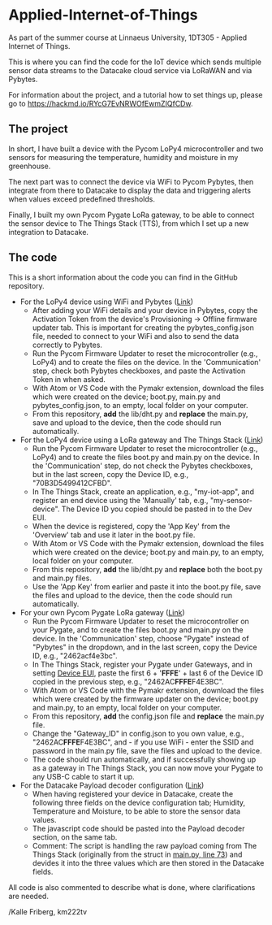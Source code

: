 # Applied-Internet-of-Things
As part of the summer course at Linnaeus University, 1DT305 - Applied Internet of Things. 

This is where you can find the code for the IoT device which sends multiple sensor data streams to the Datacake cloud service via LoRaWAN and via Pybytes. 

For information about the project, and a tutorial how to set things up, please go to https://hackmd.io/RYcG7EvNRWOfEwmZIQfCDw.

## The project
In short, I have built a device with the Pycom LoPy4 microcontroller and two sensors for measuring the temperature, humidity and moisture in my greenhouse.

The next part was to connect the device via WiFi to Pycom Pybytes, then integrate from there to Datacake to display the data and triggering alerts when values exceed predefined thresholds.

Finally, I built my own Pycom Pygate LoRa gateway, to be able to connect the sensor device to The Things Stack (TTS), from which I set up a new integration to Datacake.

## The code
This is a short information about the code you can find in the GitHub repository.
* For the LoPy4 device using WiFi and Pybytes ([Link](https://github.com/km222tv/Applied-Internet-of-Things/tree/main/pybytes))
    * After adding your WiFi details and your device in Pybytes, copy the Activation Token from the device's Provisioning -> Offline firmware updater tab. This is important for creating the pybytes_config.json file, needed to connect to your WiFi and also to send the data correctly to Pybytes.
    * Run the Pycom Firmware Updater to reset the microcontroller (e.g., LoPy4) and to create the files on the device. In the 'Communication' step, check both Pybytes checkboxes, and paste the Activation Token in when asked.
    * With Atom or VS Code with the Pymakr extension, download the files which were created on the device; boot.py, main.py and pybytes_config.json, to an empty, local folder on your computer.
    * From this repository, **add** the lib/dht.py and **replace** the main.py, save and upload to the device, then the code should run automatically.
* For the LoPy4 device using a LoRa gateway and The Things Stack ([Link](https://github.com/km222tv/Applied-Internet-of-Things/tree/main/lorawan))
    * Run the Pycom Firmware Updater to reset the microcontroller (e.g., LoPy4) and to create the files boot.py and main.py on the device. In the 'Communication' step, do not check the Pybytes checkboxes, but in the last screen, copy the Device ID, e.g., "70B3D5499412CFBD".
    * In The Things Stack, create an application, e.g., "my-iot-app", and register an end device using the 'Manually' tab, e.g., "my-sensor-device". The Device ID you copied should be pasted in to the Dev EUI.
    * When the device is registered, copy the 'App Key' from the 'Overview' tab and use it later in the boot.py file.
    * With Atom or VS Code with the Pymakr extension, download the files which were created on the device; boot.py and main.py, to an empty, local folder on your computer.
    * From this repository, **add** the lib/dht.py and **replace** both the boot.py and main.py files.
    * Use the 'App Key' from earlier and paste it into the boot.py file, save the files and upload to the device, then the code should run automatically.
* For your own Pycom Pygate LoRa gateway ([Link](https://github.com/km222tv/Applied-Internet-of-Things/tree/main/pygate_gw))
    * Run the Pycom Firmware Updater to reset the microcontroller on your Pygate, and to create the files boot.py and main.py on the device. In the 'Communication' step, choose "Pygate" instead of "Pybytes" in the dropdown, and in the last screen, copy the Device ID, e.g., "2462acf4e3bc".
    * In The Things Stack, register your Pygate under Gateways, and in setting [Device EUI](https://www.thethingsindustries.com/docs/reference/glossary/#gateway-eui), paste the first 6 + '**FFFE**' + last 6 of the Device ID copied in the previous step, e.g., "2462AC**FFFE**F4E3BC".
    * With Atom or VS Code with the Pymakr extension, download the files which were created by the firmware updater on the device; boot.py and main.py, to an empty, local folder on your computer.
    * From this repository, **add** the config.json file and **replace** the main.py file.
    * Change the "Gateway_ID" in config.json to you own value, e.g., "2462AC**FFFE**F4E3BC", and - if you use WiFi - enter the SSID and password in the main.py file, save the files and upload to the device.
    * The code should run automatically, and if successfully showing up as a gateway in The Things Stack, you can now move your Pygate to any USB-C cable to start it up.
* For the Datacake Payload decoder configuration ([Link](https://github.com/km222tv/Applied-Internet-of-Things/tree/main/datacake_decoder))
    * When having registered your device in Datacake, create the following three fields on the device configuration tab; Humidity, Temperature and Moisture, to be able to store the sensor data values.
    * The javascript code should be pasted into the Payload decoder section, on the same tab.
    * Comment: The script is handling the raw payload coming from The Things Stack (originally from the struct in [main.py, line 73](https://github.com/km222tv/Applied-Internet-of-Things/blob/main/lorawan/main.py)) and devides it into the three values which are then stored in the Datacake fields. 

All code is also commented to describe what is done, where clarifications are needed.

/Kalle Friberg, km222tv
